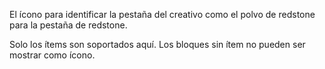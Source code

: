 El ícono para identificar la pestaña del creativo como el polvo de redstone para la pestaña de redstone.

Solo los ítems son soportados aquí. Los bloques sin ítem no pueden ser mostrar como ícono.